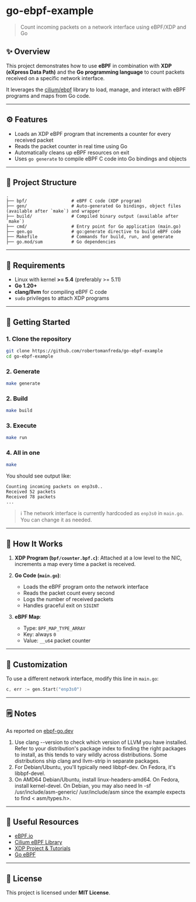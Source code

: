 # go-ebpf-example

> Count incoming packets on a network interface using eBPF/XDP and Go

## ✨ Overview

This project demonstrates how to use **eBPF** in combination with **XDP (eXpress Data Path)** and the **Go programming
language** to count packets received on a specific network interface.

It leverages the [cilium/ebpf](https://github.com/cilium/ebpf) library to load, manage, and interact with eBPF programs
and maps from Go code.

---

## ⚙️ Features

* Loads an XDP eBPF program that increments a counter for every received packet
* Reads the packet counter in real time using Go
* Automatically cleans up eBPF resources on exit
* Uses `go generate` to compile eBPF C code into Go bindings and objects

---

## 📁 Project Structure

```
.
├── bpf/                 # eBPF C code (XDP program)
├── gen/                 # Auto-generated Go bindings, object files (available after `make`) and wrapper
├── build/               # Compiled binary output (available after `make`)
├── cmd/                 # Entry point for Go application (main.go)
├── gen.go               # go:generate directive to build eBPF code
├── Makefile             # Commands for build, run, and generate
├── go.mod/sum           # Go dependencies
```

---

## 🔧 Requirements

* Linux with kernel **>= 5.4** (preferably >= 5.11)
* **Go 1.20+**
* **clang/llvm** for compiling eBPF C code
* `sudo` privileges to attach XDP programs

---

## 🚀 Getting Started

### 1. Clone the repository

```bash
git clone https://github.com/robertomanfreda/go-ebpf-example
cd go-ebpf-example
```

### 2. Generate

```bash
make generate
```

### 2. Build

```bash
make build
```

### 3. Execute

```bash
make run
```

### 4. All in one

```bash
make
```

You should see output like:

```
Counting incoming packets on enp3s0..
Received 52 packets
Received 78 packets
...
```

> ℹ The network interface is currently hardcoded as `enp3s0` in `main.go`. You can change it as needed.

---

## 🧠 How It Works

1. **XDP Program (`bpf/counter.bpf.c`)**: Attached at a low level to the NIC, increments a map every time a packet is
   received.

2. **Go Code (`main.go`)**:

    * Loads the eBPF program onto the network interface
    * Reads the packet count every second
    * Logs the number of received packets
    * Handles graceful exit on `SIGINT`

3. **eBPF Map**:

    * Type: `BPF_MAP_TYPE_ARRAY`
    * Key: always `0`
    * Value: `__u64` packet counter

---

## 🔹 Customization

To use a different network interface, modify this line in `main.go`:

```go
c, err := gen.Start("enp3s0")

```

--- 

## 🗒️ Notes

As reported on [ebpf-go.dev](https://ebpf-go.dev/guides/getting-started/#whats-next)

1. Use clang --version to check which version of LLVM you have installed. Refer to your distribution's package index to
   finding the right packages to install, as this tends to vary wildly across distributions. Some distributions ship
   clang
   and llvm-strip in separate packages.
2. For Debian/Ubuntu, you'll typically need libbpf-dev. On Fedora, it's libbpf-devel.
3. On AMD64 Debian/Ubuntu, install linux-headers-amd64. On Fedora, install kernel-devel.
   On Debian, you may also need ln -sf /usr/include/asm-generic/ /usr/include/asm since the example expects to find <
   asm/types.h>.

---

## 📂 Useful Resources

* [eBPF.io](https://ebpf.io)
* [Cilium eBPF Library](https://github.com/cilium/ebpf)
* [XDP Project & Tutorials](https://xdp-project.net)
* [Go eBPF](https://ebpf-go.dev/guides/getting-started)

---

## 📄 License

This project is licensed under **MIT License**.
